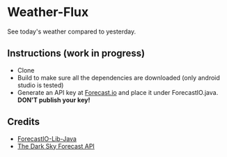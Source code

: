 # Weather-Flux
See today's weather compared to yesterday.

## Instructions (work in progress)
* Clone
* Build to make sure all the dependencies are downloaded (only android studio is tested)
* Generate an API key at [Forecast.io](https://developer.forecast.io/register) and place it under ForecastIO.java. **DON'T publish your key!**

## Credits
* [ForecastIO-Lib-Java](https://github.com/dvdme/forecastio-lib-java)
* [The Dark Sky Forecast API](https://developer.forecast.io/)